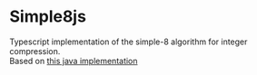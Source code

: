 # Simple8js
Typescript implementation of the simple-8 algorithm for integer compression.  
Based on [this java implementation](https://github.com/burmanm/compression-int)
